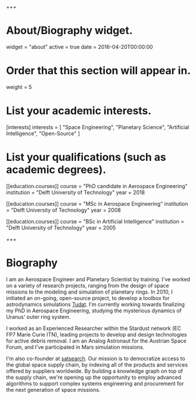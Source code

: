 +++
# About/Biography widget.
widget = "about"
active = true
date = 2016-04-20T00:00:00

# Order that this section will appear in.
weight = 5

# List your academic interests.
[interests]
  interests = [
    "Space Engineering",
    "Planetary Science",
    "Artificial Intelligence",
    "Open-Source"
  ]

# List your qualifications (such as academic degrees).
[[education.courses]]
  course = "PhD candidate in Aerospace Engineering"
  institution = "Delft University of Technology"
  year = 2018

[[education.courses]]
  course = "MSc in Aerospace Engineering"
  institution = "Delft University of Technology"
  year = 2008

[[education.courses]]
  course = "BSc in Artificial Intelligence"
  institution = "Delft University of Technology"
  year = 2005

+++

# Biography

I am an Aerospace Engineer and Planetary Scientist by training. I've worked on a variety of research projects, ranging from the design of space missions to the modeling and simulation of planetary rings. In 2010, I initiated an on-going, open-source project, to develop a toolbox for astrodynamics simulations [Tudat](https://github.com/tudat "Tudat"). I'm currently working towards finalizing my PhD in Aerospace Engineering, studying the mysterious dynamics of Uranus' outer ring system.

I worked as an Experienced Researcher within the Stardust network (EC FP7 Marie Curie ITN), leading projects to develop and design technologies for active debris removal. I am an Analog Astronaut for the Austrian Space Forum, and I've participated in Mars simulation missions.

I'm also co-founder at [satsearch](https://satsearch.co "satsearch"). Our mission is to democratize access to the global space supply chain, by indexing all of the products and services offered by suppliers worldwide. By building a knowledge graph on top of the supply chain, we're opening up the opportunity to employ advanced algorithms to support complex systems engineering and procurement for the next generation of space missions.
